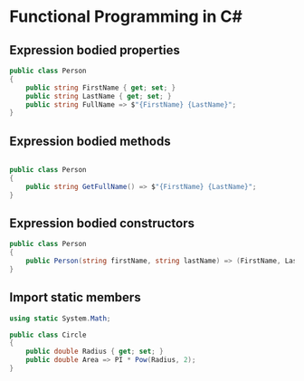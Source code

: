 # Functional Programming in C#


## Expression bodied properties

```csharp   
public class Person
{
    public string FirstName { get; set; }
    public string LastName { get; set; }
    public string FullName => $"{FirstName} {LastName}";
}
```

## Expression bodied methods

```csharp

public class Person
{
    public string GetFullName() => $"{FirstName} {LastName}";
}
```

## Expression bodied constructors

```csharp
public class Person
{
    public Person(string firstName, string lastName) => (FirstName, LastName) = (firstName, lastName);
}
```

## Import static members

```csharp
using static System.Math;

public class Circle
{
    public double Radius { get; set; }
    public double Area => PI * Pow(Radius, 2);
}
```
